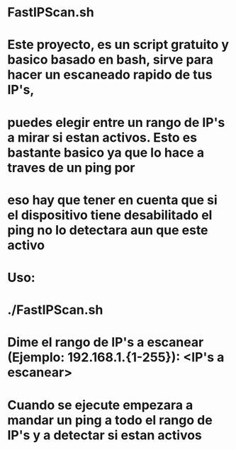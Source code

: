 # FastIPScan.sh
# Este proyecto, es un script gratuito y basico basado en bash, sirve para hacer un escaneado rapido de tus IP's,
# puedes elegir entre un rango de IP's a mirar si estan activos. Esto es bastante basico ya que lo hace a traves de un ping por
# eso hay que tener en cuenta que si el dispositivo tiene desabilitado el ping no lo detectara aun que este activo
#
# Uso:
# ./FastIPScan.sh
# Dime el rango de IP's a escanear (Ejemplo: 192.168.1.{1-255}): <IP's a escanear>
# Cuando se ejecute empezara a mandar un ping a todo el rango de IP's y a detectar si estan activos
